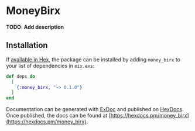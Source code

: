 # MoneyBirx

**TODO: Add description**

## Installation

If [available in Hex](https://hex.pm/docs/publish), the package can be installed
by adding `money_birx` to your list of dependencies in `mix.exs`:

```elixir
def deps do
  [
    {:money_birx, "~> 0.1.0"}
  ]
end
```

Documentation can be generated with [ExDoc](https://github.com/elixir-lang/ex_doc)
and published on [HexDocs](https://hexdocs.pm). Once published, the docs can
be found at [https://hexdocs.pm/money_birx](https://hexdocs.pm/money_birx).

